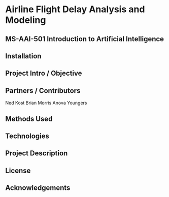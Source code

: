# Airline Flight Delay Analysis and Modeling
## MS-AAI-501 Introduction to Artificial Intelligence

## Installation


## Project Intro / Objective

## Partners / Contributors
Ned Kost
Brian Morris
Anova Youngers

## Methods Used

## Technologies

## Project Description

## License

## Acknowledgements
